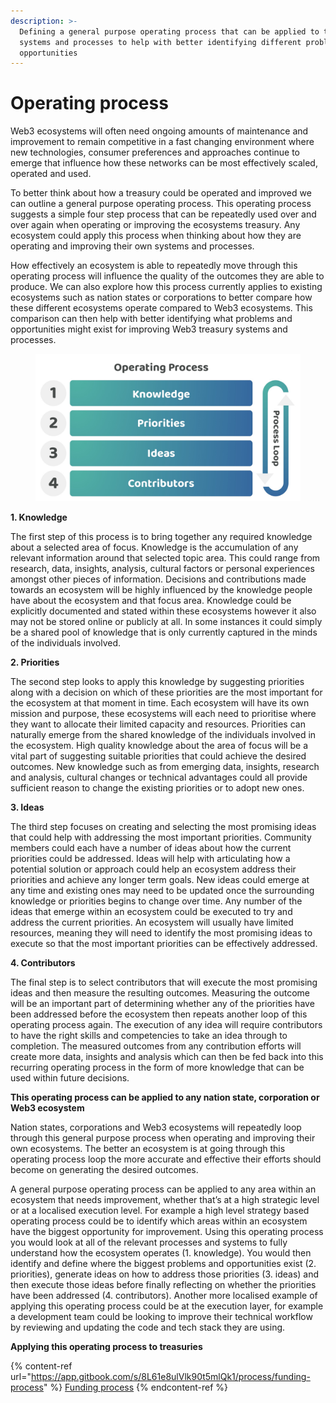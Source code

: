 ```yaml
---
description: >-
  Defining a general purpose operating process that can be applied to treasury
  systems and processes to help with better identifying different problems and
  opportunities
---
```


# Operating process

Web3 ecosystems will often need ongoing amounts of maintenance and improvement to remain competitive in a fast changing environment where new technologies, consumer preferences and approaches continue to emerge that influence how these networks can be most effectively scaled, operated and used.



To better think about how a treasury could be operated and improved we can outline a general purpose operating process. This operating process suggests a simple four step process that can be repeatedly used over and over again when operating or improving the ecosystems treasury. Any ecosystem could apply this process when thinking about how they are operating and improving their own systems and processes.



How effectively an ecosystem is able to repeatedly move through this operating process will influence the quality of the outcomes they are able to produce. We can also explore how this process currently applies to existing ecosystems such as nation states or corporations to better compare how these different ecosystems operate compared to Web3 ecosystems. This comparison can then help with better identifying what problems and opportunities might exist for improving Web3 treasury systems and processes.

<figure><img src="../.gitbook/assets/operating-process.jpg" alt=""><figcaption></figcaption></figure>



**1. Knowledge**

The first step of this process is to bring together any required knowledge about a selected area of focus. Knowledge is the accumulation of any relevant information around that selected topic area. This could range from research, data, insights, analysis, cultural factors or personal experiences amongst other pieces of information. Decisions and contributions made towards an ecosystem will be highly influenced by the knowledge people have about the ecosystem and that focus area. Knowledge could be explicitly documented and stated within these ecosystems however it also may not be stored online or publicly at all. In some instances it could simply be a shared pool of knowledge that is only currently captured in the minds of the individuals involved.



**2. Priorities**

The second step looks to apply this knowledge by suggesting priorities along with a decision on which of these priorities are the most important for the ecosystem at that moment in time. Each ecosystem will have its own mission and purpose, these ecosystems will each need to prioritise where they want to allocate their limited capacity and resources. Priorities can naturally emerge from the shared knowledge of the individuals involved in the ecosystem. High quality knowledge about the area of focus will be a vital part of suggesting suitable priorities that could achieve the desired outcomes. New knowledge such as from emerging data, insights, research and analysis, cultural changes or technical advantages could all provide sufficient reason to change the existing priorities or to adopt new ones.



**3. Ideas**

The third step focuses on creating and selecting the most promising ideas that could help with addressing the most important priorities. Community members could each have a number of ideas about how the current priorities could be addressed. Ideas will help with articulating how a potential solution or approach could help an ecosystem address their priorities and achieve any longer term goals. New ideas could emerge at any time and existing ones may need to be updated once the surrounding knowledge or priorities begins to change over time. Any number of the ideas that emerge within an ecosystem could be executed to try and address the current priorities. An ecosystem will usually have limited resources, meaning they will need to identify the most promising ideas to execute so that the most important priorities can be effectively addressed.



**4. Contributors**

The final step is to select contributors that will execute the most promising ideas and then measure the resulting outcomes. Measuring the outcome will be an important part of determining whether any of the priorities have been addressed before the ecosystem then repeats another loop of this operating process again. The execution of any idea will require contributors to have the right skills and competencies to take an idea through to completion. The measured outcomes from any contribution efforts will create more data, insights and analysis which can then be fed back into this recurring operating process in the form of more knowledge that can be used within future decisions.



**This operating process can be applied to any nation state, corporation or Web3 ecosystem**

Nation states, corporations and Web3 ecosystems will repeatedly loop through this general purpose process when operating and improving their own ecosystems. The better an ecosystem is at going through this operating process loop the more accurate and effective their efforts should become on generating the desired outcomes.



A general purpose operating process can be applied to any area within an ecosystem that needs improvement, whether that’s at a high strategic level or at a localised execution level. For example a high level strategy based operating process could be to identify which areas within an ecosystem have the biggest opportunity for improvement. Using this operating process you would look at all of the relevant processes and systems to fully understand how the ecosystem operates (1. knowledge). You would then identify and define where the biggest problems and opportunities exist (2. priorities), generate ideas on how to address those priorities (3. ideas) and then execute those ideas before finally reflecting on whether the priorities have been addressed (4. contributors). Another more localised example of applying this operating process could be at the execution layer, for example a development team could be looking to improve their technical workflow by reviewing and updating the code and tech stack they are using.



**Applying this operating process to treasuries**

{% content-ref url="https://app.gitbook.com/s/8L61e8ulVlk90t5mlQk1/process/funding-process" %}
[Funding process](https://app.gitbook.com/s/8L61e8ulVlk90t5mlQk1/process/funding-process)
{% endcontent-ref %}

